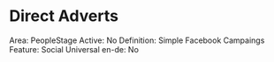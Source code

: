 # Direct Adverts

Area: PeopleStage
Active: No
Definition: Simple Facebook Campaings
Feature: Social
Universal en-de: No